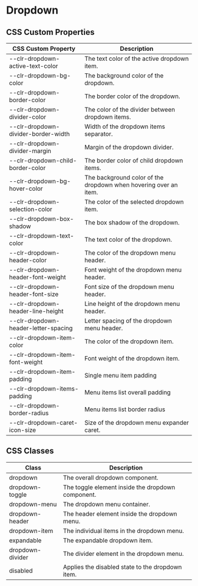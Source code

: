 # Dropdown

## CSS Custom Properties

| CSS Custom Property                  | Description                                                      |
| ------------------------------------ | ---------------------------------------------------------------- |
| --clr-dropdown-active-text-color     | The text color of the active dropdown item.                      |
| --clr-dropdown-bg-color              | The background color of the dropdown.                            |
| --clr-dropdown-border-color          | The border color of the dropdown.                                |
| --clr-dropdown-divider-color         | The color of the divider between dropdown items.                 |
| --clr-dropdown-divider-border-width  | Width of the dropdown items separator.                           |
| --clr-dropdown-divider-margin        | Margin of the dropdown divider.                                  |
| --clr-dropdown-child-border-color    | The border color of child dropdown items.                        |
| --clr-dropdown-bg-hover-color        | The background color of the dropdown when hovering over an item. |
| --clr-dropdown-selection-color       | The color of the selected dropdown item.                         |
| --clr-dropdown-box-shadow            | The box shadow of the dropdown.                                  |
| --clr-dropdown-text-color            | The text color of the dropdown.                                  |
| --clr-dropdown-header-color          | The color of the dropdown menu header.                           |
| --clr-dropdown-header-font-weight    | Font weight of the dropdown menu header.                         |
| --clr-dropdown-header-font-size      | Font size of the dropdown menu header.                           |
| --clr-dropdown-header-line-height    | Line height of the dropdown menu header.                         |
| --clr-dropdown-header-letter-spacing | Letter spacing of the dropdown menu header.                      |
| --clr-dropdown-item-color            | The color of the dropdown item.                                  |
| --clr-dropdown-item-font-weight      | Font weight of the dropdown item.                                |
| --clr-dropdown-item-padding          | Single menu item padding                                         |
| --clr-dropdown-items-padding         | Menu items list overall padding                                  |
| --clr-dropdown-border-radius         | Menu items list border radius                                    |
| --clr-dropdown-caret-icon-size       | Size of the dropdown menu expander caret.                        |

## CSS Classes

| Class            | Description                                       |
| ---------------- | ------------------------------------------------- |
| dropdown         | The overall dropdown component.                   |
| dropdown-toggle  | The toggle element inside the dropdown component. |
| dropdown-menu    | The dropdown menu container.                      |
| dropdown-header  | The header element inside the dropdown menu.      |
| dropdown-item    | The individual items in the dropdown menu.        |
| expandable       | The expandable dropdown item.                     |
| dropdown-divider | The divider element in the dropdown menu.         |
| disabled         | Applies the disabled state to the dropdown item.  |
